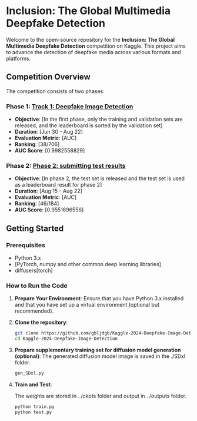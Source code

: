 # Inclusion: The Global Multimedia Deepfake Detection

Welcome to the open-source repository for the **Inclusion: The Global Multimedia Deepfake Detection** competition on Kaggle. This project aims to advance the detection of deepfake media across various formats and platforms.

## Competition Overview

The competition consists of two phases:

### Phase 1: [Track 1: Deepfake Image Detection](https://www.kaggle.com/competitions/multi-ffdi)
- **Objective**: [In the first phase, only the training and validation sets are released, and the leaderboard is sorted by the validation set]
- **Duration**: [Jun 30 - Aug 22]
- **Evaluation Metric**: [AUC]
- **Ranking**: [38/706]
- **AUC Score**: [0.9982558829]

### Phase 2: [Phase 2: submitting test results](https://www.kaggle.com/competitions/multi-ffdi-phase2)
- **Objective**: [In phase 2, the test set is released and the test set is used as a leaderboard result for phase 2]
- **Duration**: [Aug 15 - Aug 22]
- **Evaluation Metric**: [AUC]
- **Ranking**: [46/184]
- **AUC Score**: [0.9551696556]

## Getting Started

### Prerequisites
- Python 3.x
- [PyTorch, numpy and other common deep learning libraries]
- diffusers[torch]

### How to Run the Code
1. **Prepare Your Environment**:
   Ensure that you have Python 3.x installed and that you have set up a virtual environment (optional but recommended).

2. **Clone the repository**:
   ```bash
   git clone https://github.com/gbljdgb/Kaggle-2024-Deepfake-Image-Detection.git
   cd Kaggle-2024-Deepfake-Image-Detection

3. **Prepare supplementary training set for diffusion model generation (optional)**:
   The generated diffusion model image is saved in the ./SDxl folder.
    ```bash
    gen_SDxl.py

4. **Train and Test**:

   The weights are stored in . /ckpts folder and output in . /outputs folder.
   
   ```bash
   python train.py
   python test.py
